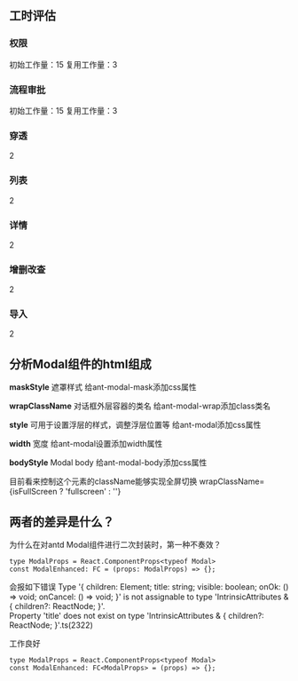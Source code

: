 
## 工时评估

### 权限
初始工作量：15
复用工作量：3

### 流程审批
初始工作量：15
复用工作量：3

### 穿透
2

### 列表
2

### 详情
2

### 增删改查
2

### 导入
2


## 分析Modal组件的html组成
**maskStyle**
遮罩样式
给ant-modal-mask添加css属性

**wrapClassName**
对话框外层容器的类名
给ant-modal-wrap添加class类名

**style**
可用于设置浮层的样式，调整浮层位置等
给ant-modal添加css属性

**width**
宽度
给ant-modal设置添加width属性

**bodyStyle**
Modal body
给ant-modal-body添加css属性

目前看来控制这个元素的className能够实现全屏切换
wrapClassName={isFullScreen ? 'fullscreen' : ''}

## 两者的差异是什么？
为什么在对antd Modal组件进行二次封装时，第一种不奏效？
```tsx
type ModalProps = React.ComponentProps<typeof Modal>
const ModalEnhanced: FC = (props: ModalProps) => {};
```
会报如下错误
Type '{ children: Element; title: string; visible: boolean; onOk: () => void; onCancel: () => void; }' is not assignable to type 'IntrinsicAttributes & { children?: ReactNode; }'.  
Property 'title' does not exist on type 'IntrinsicAttributes & { children?: ReactNode; }'.ts(2322)

工作良好
```
type ModalProps = React.ComponentProps<typeof Modal>
const ModalEnhanced: FC<ModalProps> = (props) => {};
```

<!--stackedit_data:
eyJoaXN0b3J5IjpbLTE5OTcwMDA2MjMsLTY3ODk5ODYwMSwtMT
U0MzkyNzkxLC0xMzE1NTk1NDU0LC0yNDA3NjU2MjgsLTQ3ODI5
MDc3MCwxODg4OTYyMjY4LDgwMzkwMzA5MCwxOTY2ODM1OTg1LC
0zMTkyNjQyMjcsMTk5NTY1NDM1MSwtMTc3NTQ3NjgzOV19
-->